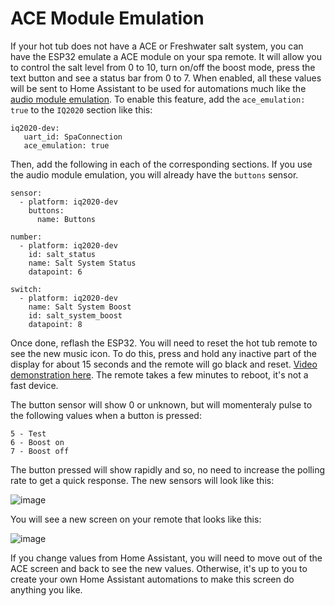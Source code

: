 # ACE Module Emulation

If your hot tub does not have a ACE or Freshwater salt system, you can have the ESP32 emulate a ACE module on your spa remote. It will allow you to control the salt level from 0 to 10, turn on/off the boost mode, press the text button and see a status bar from 0 to 7. When enabled, all these values will be sent to Home Assistant to be used for automations much like the [audio module emulation](https://github.com/Ylianst/ESP-IQ2020/blob/main/documentation/audio.md). To enable this feature, add the `ace_emulation: true` to the `IQ2020` section like this:

```
iq2020-dev:
   uart_id: SpaConnection
   ace_emulation: true
```

Then, add the following in each of the corresponding sections. If you use the audio module emulation, you will already have the `buttons` sensor.

```
sensor:
  - platform: iq2020-dev
    buttons:
      name: Buttons

number:
  - platform: iq2020-dev
    id: salt_status
    name: Salt System Status
    datapoint: 6

switch:
  - platform: iq2020-dev
    name: Salt System Boost
    id: salt_system_boost
    datapoint: 8
```

Once done, reflash the ESP32. You will need to reset the hot tub remote to see the new music icon. To do this, press and hold any inactive part of the display for about 15 seconds and the remote will go black and reset. [Video demonstration here](https://youtu.be/od5SB6RIO1s?si=Db0cwpKzg9-m2b_o&t=14). The remote takes a few minutes to reboot, it's not a fast device.

The button sensor will show 0 or unknown, but will momenteraly pulse to the following values when a button is pressed:

```
5 - Test
6 - Boost on
7 - Boost off
```

The button pressed will show rapidly and so, no need to increase the polling rate to get a quick response. The new sensors will look like this:

![image](https://github.com/Ylianst/ESP-IQ2020/assets/1319013/34c13270-c80d-43e1-808c-b342e6a9cd72)

You will see a new screen on your remote that looks like this:

![image](https://github.com/Ylianst/ESP-IQ2020/assets/1319013/09665e9a-f9d7-43c2-b364-45ced6b1492d)

If you change values from Home Assistant, you will need to move out of the ACE screen and back to see the new values. Otherwise, it's up to you to create your own Home Assistant automations to make this screen do anything you like.
